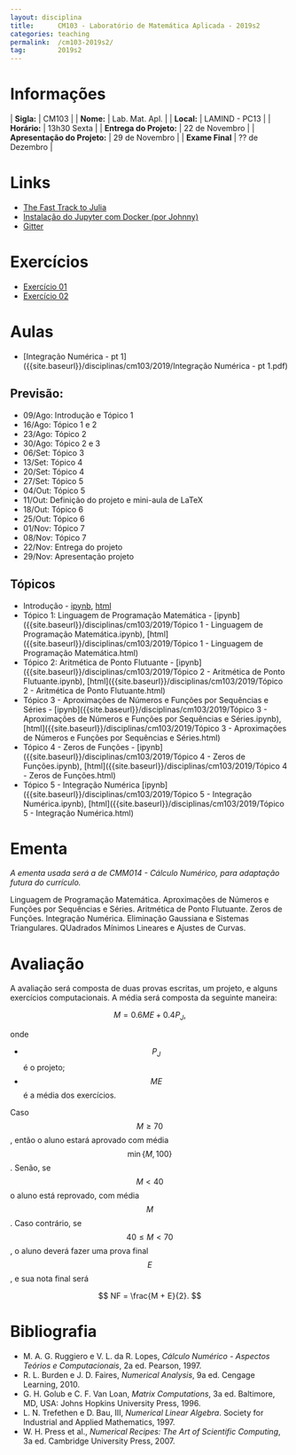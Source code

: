 ```yaml
---
layout: disciplina
title:      CM103 - Laboratório de Matemática Aplicada - 2019s2
categories: teaching
permalink:  /cm103-2019s2/
tag:        2019s2
---
```


# Informações

  |          **Sigla:**           | CM103            |
  |          **Nome:**            | Lab. Mat. Apl.   |
  |          **Local:**           | LAMIND - PC13    |
  |          **Horário:**         | 13h30 Sexta      |
  |   **Entrega do Projeto:**     | 22 de Novembro   |
  | **Apresentação do Projeto:**  | 29 de Novembro   |
  |        **Exame Final**        | ?? de Dezembro   |

<!--
# Projetos

- [Descrição]({{site.baseurl}}/disciplinas/cm103/2019/projetos.html)
-->

# Links

- [The Fast Track to Julia](https://juliadocs.github.io/Julia-Cheat-Sheet/)
- [Instalação do Jupyter com Docker (por Johnny)](/disciplinas/cmm014/2019/docker.html)
- [Gitter](https://gitter.im/abelsiqueira/cm103-2019s2)

<!--
# Notas e provas (Atualizado 03/08 de 2019 com notas finais)

- [Notas]({{site.baseurl}}/disciplinas/cm103/2019/notas.pdf).
- [Prova 1]({{site.baseurl}}/disciplinas/cm103/2019/prova1.pdf).
- [Prova 2]({{site.baseurl}}/disciplinas/cm103/2019/prova2.pdf).
-->

# Exercícios

- [Exercício 01](https://classroom.github.com/a/Nij3Q0C-)
- [Exercício 02](https://classroom.github.com/g/71N0b0rH)

# Aulas

- [Integração Numérica - pt 1]({{site.baseurl}}/disciplinas/cm103/2019/Integração Numérica - pt 1.pdf)

## Previsão:

- 09/Ago: Introdução e Tópico 1
- 16/Ago: Tópico 1 e 2
- 23/Ago: Tópico 2
- 30/Ago: Tópico 2 e 3
- 06/Set: Tópico 3
- 13/Set: Tópico 4
- 20/Set: Tópico 4
- 27/Set: Tópico 5
- 04/Out: Tópico 5
- 11/Out: Definição do projeto e mini-aula de LaTeX
- 18/Out: Tópico 6
- 25/Out: Tópico 6
- 01/Nov: Tópico 7
- 08/Nov: Tópico 7
- 22/Nov: Entrega do projeto
- 29/Nov: Apresentação projeto

## Tópicos

- Introdução -
  [ipynb]({{site.baseurl}}/disciplinas/cm103/2019/Introdução.ipynb),
  [html]({{site.baseurl}}/disciplinas/cm103/2019/Introdução.html)
- Tópico 1: Linguagem de Programação Matemática -
  [ipynb]({{site.baseurl}}/disciplinas/cm103/2019/Tópico 1 - Linguagem de Programação Matemática.ipynb),
  [html]({{site.baseurl}}/disciplinas/cm103/2019/Tópico 1 - Linguagem de Programação Matemática.html)
- Tópico 2: Aritmética de Ponto Flutuante -
  [ipynb]({{site.baseurl}}/disciplinas/cm103/2019/Tópico 2 - Aritmética de Ponto Flutuante.ipynb),
  [html]({{site.baseurl}}/disciplinas/cm103/2019/Tópico 2 - Aritmética de Ponto Flutuante.html)
- Tópico 3 - Aproximações de Números e Funções por Sequências e Séries -
  [ipynb]({{site.baseurl}}/disciplinas/cm103/2019/Tópico 3 - Aproximações de Números e Funções por Sequências e Séries.ipynb),
  [html]({{site.baseurl}}/disciplinas/cm103/2019/Tópico 3 - Aproximações de Números e Funções por Sequências e Séries.html)
- Tópico 4 - Zeros de Funções -
  [ipynb]({{site.baseurl}}/disciplinas/cm103/2019/Tópico 4 - Zeros de Funções.ipynb),
  [html]({{site.baseurl}}/disciplinas/cm103/2019/Tópico 4 - Zeros de Funções.html)
- Tópico 5 - Integração Numérica
  [ipynb]({{site.baseurl}}/disciplinas/cm103/2019/Tópico 5 - Integração Numérica.ipynb),
  [html]({{site.baseurl}}/disciplinas/cm103/2019/Tópico 5 - Integração Numérica.html)

<!--
- [Aula dia 15/04]({{site.baseurl}}/disciplinas/cm103/2019/Aula 15_04.pdf)
- [Aula dia 22/04]({{site.baseurl}}/disciplinas/cm103/2019/22_04 - Correção da prova.pdf)
- [Aula dia 22/04]({{site.baseurl}}/disciplinas/cm103/2019/22_04 - Aula de integral.pdf)
- [Aula dia 24/04]({{site.baseurl}}/disciplinas/cm103/2019/24_04 - Aula de integral.pdf)
- Tópico 6 - Eliminação Gaussiana e Sistemas Triangulares
  [ipynb]({{site.baseurl}}/disciplinas/cm103/2019/Tópico 6 - Eliminação Gaussiana e Sistemas Triangulares.ipynb),
  [html]({{site.baseurl}}/disciplinas/cm103/2019/Tópico 6 - Eliminação Gaussiana e Sistemas Triangulares.html)
- Tópico 7 - Quadrados Mínimos Lineares e Ajustes de Curvas
  [ipynb]({{site.baseurl}}/disciplinas/cm103/2019/Tópico 7 - Quadrados Mínimos Lineares e Ajustes de Curvas.ipynb),
  [html]({{site.baseurl}}/disciplinas/cm103/2019/Tópico 7 - Quadrados Mínimos Lineares e Ajustes de Curvas.html)
- [Aula dia 29/04]({{site.baseurl}}/disciplinas/cm103/2019/29_04 - integração e começo de sistemas.pdf)
- [Aula dia 06/05]({{site.baseurl}}/disciplinas/cm103/2019/06_05 - Eliminação Gaussiana.pdf)
- [Aula dia 08/05]({{site.baseurl}}/disciplinas/cm103/2019/08_05 - Eliminação Gaussiana.pdf)
- [Aula dia 13/05]({{site.baseurl}}/disciplinas/cm103/2019/13_05 - Eliminação Gaussiana.pdf)
- [Aula dia 27/05]({{site.baseurl}}/disciplinas/cm103/2019/27_05 - LU.pdf)
- [Aula dia 29/05]({{site.baseurl}}/disciplinas/cm103/2019/29_05 - Quadrados Mínimos.pdf)
- [Aula dia 03/06]({{site.baseurl}}/disciplinas/cm103/2019/03_06 - Quadrados Mínimos.pdf)
- [Aula dia 05/06]({{site.baseurl}}/disciplinas/cm103/2019/05_06 - Quadrados Mínimos.pdf)
-->

# Ementa

_A ementa usada será a de CMM014 - Cálculo Numérico, para adaptação futura do currículo._

Linguagem de Programação Matemática. Aproximações de Números e Funções por Sequências e
Séries. Aritmética de Ponto Flutuante. Zeros de Funções. Integração Numérica. Eliminação
Gaussiana e Sistemas Triangulares. QUadrados Mínimos Lineares e Ajustes de Curvas.

# Avaliação

A avaliação será composta de duas provas escritas, um projeto, e alguns exercícios
computacionais.
A média será composta da seguinte maneira:

$$ M = 0.6 ME + 0.4 P_J, $$

onde

- $$P_J$$ é o projeto;
- $$ME$$ é a média dos exercícios.

Caso $$M \geq 70$$, então o aluno estará aprovado com média $$\min\{M, 100\}$$.
Senão, se $$M < 40$$ o aluno está reprovado, com média $$M$$.
Caso contrário, se $$40 \leq M < 70$$, o aluno deverá fazer uma prova final $$E$$, e
sua nota final será

$$ NF = \frac{M + E}{2}. $$

# Bibliografia

  - M. A. G. Ruggiero e V. L. da R. Lopes, *Cálculo Numérico - Aspectos Teórios e
   Computacionais*, 2a ed. Pearson, 1997.
  - R. L. Burden e J. D. Faires, *Numerical Analysis*, 9a ed. Cengage Learning,
    2010.
  - G. H. Golub e C. F. Van Loan, *Matrix Computations*, 3a ed. Baltimore, MD,
    USA: Johns Hopkins University Press, 1996.
  - L. N. Trefethen e D. Bau, III, *Numerical Linear Algebra*. Society for
    Industrial and Applied Mathematics, 1997.
  - W. H. Press et al., *Numerical Recipes: The Art of Scientific Computing*, 3a
    ed. Cambridge University Press, 2007.
